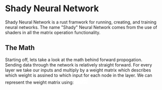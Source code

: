 Shady Neural Network
====================

Shady Neural Network is a rust framwork for running, creating, and training
neural networks. The name "Shady" Neural Network comes from the use of shaders
in all the matrix operation functionality.

## The Math
Starting off, lets take a look at the math behind forward propogation. Sending
data through the network is relatively straight forward. For every layer we
take our inputs and multiply by a weight matrix which describes which weight
is assined to which input for each node in the layer. We can represent the weight matrix using:
[<img src="/images/weights.png" height="20"/>](/images/weights.png)
